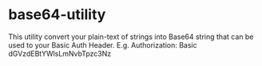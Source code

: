 # base64-utility

This utility convert your plain-text of strings into Base64 string 
that can be used to your Basic Auth Header. E.g. Authorization: Basic dGVzdEBtYWlsLmNvbTpzc3Nz
